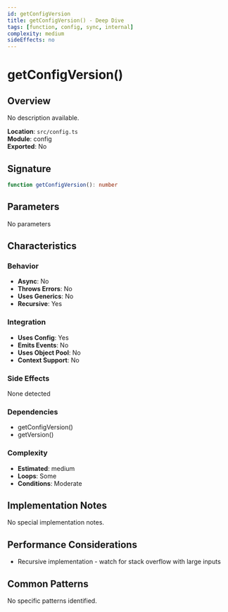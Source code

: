 ```yaml
---
id: getConfigVersion
title: getConfigVersion() - Deep Dive
tags: [function, config, sync, internal]
complexity: medium
sideEffects: no
---
```


# getConfigVersion()

## Overview
No description available.

**Location**: `src/config.ts`  
**Module**: config  
**Exported**: No  

## Signature
```typescript
function getConfigVersion(): number
```

## Parameters
No parameters

## Characteristics

### Behavior
- **Async**: No
- **Throws Errors**: No
- **Uses Generics**: No
- **Recursive**: Yes

### Integration
- **Uses Config**: Yes
- **Emits Events**: No
- **Uses Object Pool**: No
- **Context Support**: No

### Side Effects
None detected

### Dependencies
- getConfigVersion()
- getVersion()

### Complexity
- **Estimated**: medium
- **Loops**: Some
- **Conditions**: Moderate



## Implementation Notes
No special implementation notes.

## Performance Considerations
- Recursive implementation - watch for stack overflow with large inputs

## Common Patterns
No specific patterns identified.
